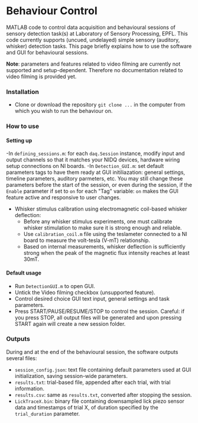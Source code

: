 # Behaviour Control

MATLAB code to control data acquisition and behavioural sessions of sensory detection task(s) at Laboratory of Sensory Processing, EPFL.
This code currently supports  (uncued, undelayed) simple sensory (auditory, whisker) detection tasks. This page briefly explains how to use the software and GUI for behavioural sessions.

**Note**: parameters and features related to video filming are currently not supported and setup-dependent. Therefore no documentation related to video filming is provided yet.

### Installation
- Clone or download the repository `git clone ...` in the computer from which you wish to run the behaviour on.


### How to use
#### Setting up 
-In `defining_sessions.m`: for each `daq.Session` instance, modify input and output channels so that it matches your NIDQ devices, hardware wiring setup connections on NI boards.
-In `Detection_GUI.m`: set default parameters tags to have them ready at GUI initiliazation: general settings, timeline parameters, auditory parmeters, etc. You may still change these parameters before the start of the session, or even during the session, if the `Enable` parameter if set to `on` for each "Tag" variable: `on` makes the GUI feature active and responsive to user changes. 
- Whisker stimulus calibration using electromagnetic coil-based whisker deflection:
  - Before any whisker stimulus experiments, one must calibrate whisker stimulation to make sure it is strong enough and reliable.
  - Use `calibration_coil.m` file using the teslameter connected to a NI board to measure the volt-tesla (V-mT) relationship.
  - Based on internal measurements, whisker deflection is sufficiently strong when the peak of the magnetic flux intensity reaches at least 30mT.


#### Default usage
- Run `DetectionGUI.m` to open GUI.
- Untick the Video filming checkbox (unsupported feature). 
- Control desired choice GUI text input, general settings and task parameters.
- Press START/PAUSE/RESUME/STOP to control the session. Careful: if you press STOP, all output files will be generated and upon pressing START again will create a new session folder. 


### Outputs
During and at the end of the behavioural session, the software outputs several files:
- `session_config.json`: text file containing default parameters used at GUI initialization, saving session-wide parameters.
- `results.txt`: trial-based file, appended after each trial, with trial information.
- `results.csv`: same as `results.txt`, converted after stopping the session.
- `LickTraceX.bin`: binary file containing downsampled lick piezo sensor data and timestamps of trial X, of duration specified by the `trial_duration` parameter.

